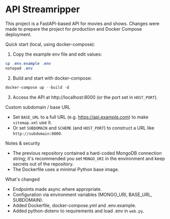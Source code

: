 # API Streamripper

This project is a FastAPI-based API for movies and shows. Changes were made to prepare the project for production and Docker Compose deployment.

Quick start (local, using docker-compose):

1. Copy the example env file and edit values:

```powershell
cp .env.example .env
notepad .env
```

2. Build and start with docker-compose:

```powershell
docker-compose up --build -d
```

3. Access the API at http://localhost:8000 (or the port set in `HOST_PORT`).

Custom subdomain / base URL

- Set `BASE_URL` to a full URL (e.g. https://api.example.com) to make `sitemap.xml` use it.
- Or set `SUBDOMAIN` and `SCHEME` (and `HOST_PORT`) to construct a URL like `http://subdomain:8000`.

Notes & security

- The previous repository contained a hard-coded MongoDB connection string; it's recommended you set `MONGO_URI` in the environment and keep secrets out of the repository.
- The Dockerfile uses a minimal Python base image.

What's changed

- Endpoints made async where appropriate.
- Configuration via environment variables (MONGO_URI, BASE_URL, SUBDOMAIN).
- Added Dockerfile, docker-compose.yml and .env.example.
- Added python-dotenv to requirements and load .env in `web.py`.
